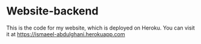 # Website-backend
This is the code for my website, which is deployed on Heroku. You can visit it at https://ismaeel-abdulghani.herokuapp.com
